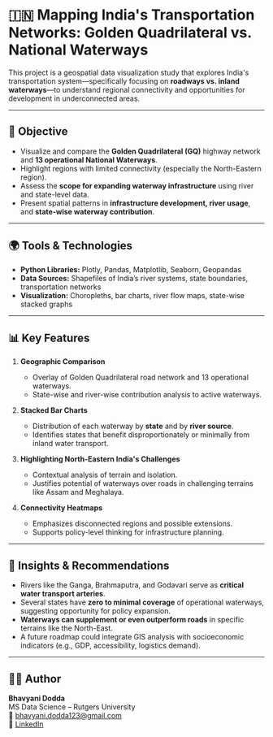 # 🇮🇳 Mapping India's Transportation Networks: Golden Quadrilateral vs. National Waterways

This project is a geospatial data visualization study that explores India's transportation system—specifically focusing on **roadways vs. inland waterways**—to understand regional connectivity and opportunities for development in underconnected areas.

---

## 📌 Objective

- Visualize and compare the **Golden Quadrilateral (GQ)** highway network and **13 operational National Waterways**.
- Highlight regions with limited connectivity (especially the North-Eastern region).
- Assess the **scope for expanding waterway infrastructure** using river and state-level data.
- Present spatial patterns in **infrastructure development, river usage**, and **state-wise waterway contribution**.

---

## 🌍 Tools & Technologies

- **Python Libraries:** Plotly, Pandas, Matplotlib, Seaborn, Geopandas
- **Data Sources:** Shapefiles of India’s river systems, state boundaries, transportation networks
- **Visualization:** Choropleths, bar charts, river flow maps, state-wise stacked graphs

---

## 📊 Key Features

1. **Geographic Comparison**
   - Overlay of Golden Quadrilateral road network and 13 operational waterways.
   - State-wise and river-wise contribution analysis to active waterways.

2. **Stacked Bar Charts**
   - Distribution of each waterway by **state** and by **river source**.
   - Identifies states that benefit disproportionately or minimally from inland water transport.

3. **Highlighting North-Eastern India's Challenges**
   - Contextual analysis of terrain and isolation.
   - Justifies potential of waterways over roads in challenging terrains like Assam and Meghalaya.

4. **Connectivity Heatmaps**
   - Emphasizes disconnected regions and possible extensions.
   - Supports policy-level thinking for infrastructure planning.

---

## 📌 Insights & Recommendations

- Rivers like the Ganga, Brahmaputra, and Godavari serve as **critical water transport arteries**.
- Several states have **zero to minimal coverage** of operational waterways, suggesting opportunity for policy expansion.
- **Waterways can supplement or even outperform roads** in specific terrains like the North-East.
- A future roadmap could integrate GIS analysis with socioeconomic indicators (e.g., GDP, accessibility, logistics demand).

---

## 👩‍💻 Author

**Bhavyani Dodda**  
MS Data Science – Rutgers University  
📧 bhavyani.dodda123@gmail.com  
🔗 [LinkedIn](https://linkedin.com/in/bhavyani-dodda-414ab6195)

